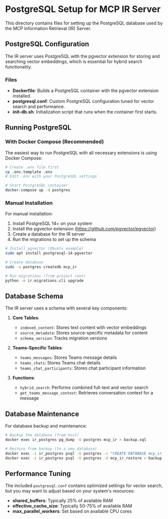 # PostgreSQL Setup for MCP IR Server

This directory contains files for setting up the PostgreSQL database used by the MCP Information Retrieval (IR) Server.

## PostgreSQL Configuration

The IR server uses PostgreSQL with the pgvector extension for storing and searching vector embeddings, which is essential for hybrid search functionality.

### Files

- **Dockerfile**: Builds a PostgreSQL container with the pgvector extension installed.
- **postgresql.conf**: Custom PostgreSQL configuration tuned for vector search and performance.
- **init-db.sh**: Initialization script that runs when the container first starts.

## Running PostgreSQL

### With Docker Compose (Recommended)

The easiest way to run PostgreSQL with all necessary extensions is using Docker Compose:

```bash
# Create .env file first
cp .env.template .env
# Edit .env with your PostgreSQL settings

# Start PostgreSQL container
docker-compose up -d postgres
```

### Manual Installation

For manual installation:

1. Install PostgreSQL 14+ on your system
2. Install the pgvector extension (https://github.com/pgvector/pgvector)
3. Create a database for the IR server
4. Run the migrations to set up the schema

```bash
# Install pgvector (Ubuntu example)
sudo apt install postgresql-14-pgvector

# Create database
sudo -u postgres createdb mcp_ir

# Run migrations (from project root)
python -m ir.migrations.cli upgrade
```

## Database Schema

The IR server uses a schema with several key components:

1. **Core Tables**:
   - `indexed_content`: Stores text content with vector embeddings
   - `source_metadata`: Stores source-specific metadata for content
   - `schema_version`: Tracks migration versions

2. **Teams-Specific Tables**:
   - `teams_messages`: Stores Teams message details
   - `teams_chats`: Stores Teams chat details
   - `teams_chat_participants`: Stores chat participant information

3. **Functions**:
   - `hybrid_search`: Performs combined full-text and vector search
   - `get_teams_message_context`: Retrieves conversation context for a message

## Database Maintenance

For database backup and maintenance:

```bash
# Backup the database (from host)
docker exec ir_postgres pg_dump -U postgres mcp_ir > backup.sql

# Restore from backup (to a new database)
docker exec -i ir_postgres psql -U postgres -c "CREATE DATABASE mcp_ir_restore;"
docker exec -i ir_postgres psql -U postgres -d mcp_ir_restore < backup.sql
```

## Performance Tuning

The included `postgresql.conf` contains optimized settings for vector search, but you may want to adjust based on your system's resources:

- **shared_buffers**: Typically 25% of available RAM
- **effective_cache_size**: Typically 50-75% of available RAM
- **max_parallel_workers**: Set based on available CPU cores